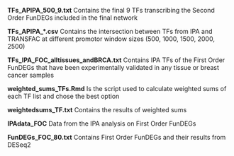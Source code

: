 **TFs_APIPA_500_9.txt** Contains the final 9 TFs transcribing the Second Order FunDEGs included in the final network

**TFs_APIPA_\*.csv** Contains the intersection between TFs from IPA and TRANSFAC at different promotor window sizes (500, 1000, 1500, 2000, 2500)

**TFs_IPA_FOC_alltissues_andBRCA.txt** Contains IPA TFs of the First Order FunDEGs that have been experimentally validated in any tissue or breast cancer samples

**weighted_sums_TFs.Rmd** Is the script used to calculate weighted sums of each TF list and chose the best option

**weightedsums_TF.txt** Contains the results of weighted sums

**IPAdata_FOC** Data from the IPA analysis on First Order FunDEGs

**FunDEGs_FOC_80.txt** Contains First Order FunDEGs and their results from DESeq2